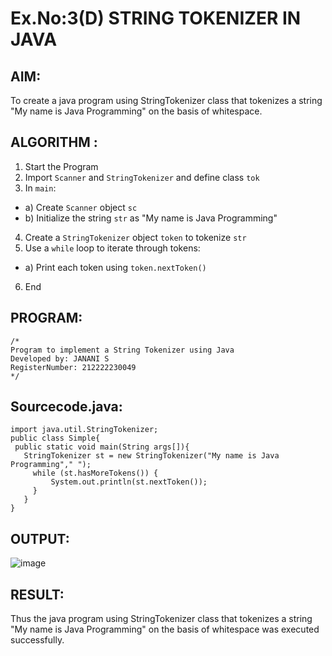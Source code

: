 # Ex.No:3(D) STRING TOKENIZER IN JAVA

## AIM:
To create a java program using StringTokenizer class that tokenizes a string "My name is Java Programming" on the basis of whitespace.

## ALGORITHM :
1.	Start the Program
2.	Import `Scanner` and `StringTokenizer` and define class `tok`
3.	In `main`:
-	a) Create `Scanner` object `sc`
-	b) Initialize the string `str` as "My name is Java Programming"
4.	Create a `StringTokenizer` object `token` to tokenize `str`
5.	Use a `while` loop to iterate through tokens:
-	a) Print each token using `token.nextToken()`
6.	End

## PROGRAM:
 ```
/*
Program to implement a String Tokenizer using Java
Developed by: JANANI S
RegisterNumber: 212222230049
*/
```

## Sourcecode.java:
```
import java.util.StringTokenizer;  
public class Simple{  
 public static void main(String args[]){  
   StringTokenizer st = new StringTokenizer("My name is Java Programming"," ");  
     while (st.hasMoreTokens()) {  
         System.out.println(st.nextToken());  
     }  
   }  
}  
```

## OUTPUT:

![image](https://github.com/user-attachments/assets/47efceb1-6f9f-493d-9c2f-c4b5f77ba270)

## RESULT:
Thus the java program using StringTokenizer class that tokenizes a string "My name is Java Programming" on the basis of whitespace was executed successfully.
